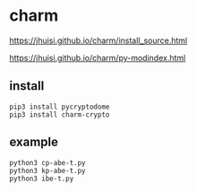 # charm

https://jhuisi.github.io/charm/install_source.html

https://jhuisi.github.io/charm/py-modindex.html

## install

	pip3 install pycryptodome
	pip3 install charm-crypto

## example

	python3 cp-abe-t.py
	python3 kp-abe-t.py
	python3 ibe-t.py

